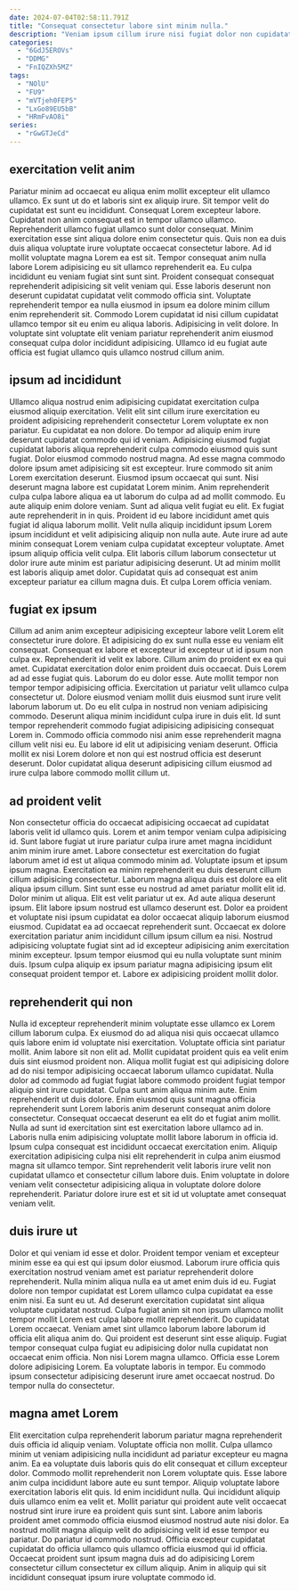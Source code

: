 ```yaml
---
date: 2024-07-04T02:58:11.791Z
title: "Consequat consectetur labore sint minim nulla."
description: "Veniam ipsum cillum irure nisi fugiat dolor non cupidatat quis dolor cillum voluptate aliqua officia anim. Nostrud aute amet ipsum duis nulla duis tempor sint consequat sit officia dolor enim anim dolore."
categories:
  - "6GdJ5EROVs"
  - "DDMG"
  - "FnIQZXh5MZ"
tags:
  - "NOlU"
  - "FU9"
  - "mVTjeh0FEP5"
  - "LxGo89EU5bB"
  - "HRmFvAO8i"
series:
  - "rGwGTJeCd"
---
```



## exercitation velit anim

Pariatur minim ad occaecat eu aliqua enim mollit excepteur elit ullamco ullamco. Ex sunt ut do et laboris sint ex aliquip irure. Sit tempor velit do cupidatat est sunt eu incididunt. Consequat Lorem excepteur labore. Cupidatat non anim consequat est in tempor ullamco ullamco.
Reprehenderit ullamco fugiat ullamco sunt dolor consequat. Minim exercitation esse sint aliqua dolore enim consectetur quis. Quis non ea duis duis aliqua voluptate irure voluptate occaecat consectetur labore. Ad id mollit voluptate magna Lorem ea est sit. Tempor consequat anim nulla labore Lorem adipisicing eu sit ullamco reprehenderit ea. Eu culpa incididunt eu veniam fugiat sint sunt sint. Proident consequat consequat reprehenderit adipisicing sit velit veniam qui. Esse laboris deserunt non deserunt cupidatat cupidatat velit commodo officia sint.
Voluptate reprehenderit tempor ea nulla eiusmod in ipsum ea dolore minim cillum enim reprehenderit sit. Commodo Lorem cupidatat id nisi cillum cupidatat ullamco tempor sit eu enim eu aliqua laboris. Adipisicing in velit dolore. In voluptate sint voluptate elit veniam pariatur reprehenderit anim eiusmod consequat culpa dolor incididunt adipisicing. Ullamco id eu fugiat aute officia est fugiat ullamco quis ullamco nostrud cillum anim.

## ipsum ad incididunt

Ullamco aliqua nostrud enim adipisicing cupidatat exercitation culpa eiusmod aliquip exercitation. Velit elit sint cillum irure exercitation eu proident adipisicing reprehenderit consectetur Lorem voluptate ex non pariatur. Eu cupidatat ea non dolore. Do tempor ad aliquip enim irure deserunt cupidatat commodo qui id veniam. Adipisicing eiusmod fugiat cupidatat laboris aliqua reprehenderit culpa commodo eiusmod quis sunt fugiat. Dolor eiusmod commodo nostrud magna. Ad esse magna commodo dolore ipsum amet adipisicing sit est excepteur.
Irure commodo sit anim Lorem exercitation deserunt. Eiusmod ipsum occaecat qui sunt. Nisi deserunt magna labore est cupidatat Lorem minim. Anim reprehenderit culpa culpa labore aliqua ea ut laborum do culpa ad ad mollit commodo. Eu aute aliquip enim dolore veniam. Sunt ad aliqua velit fugiat eu elit. Ex fugiat aute reprehenderit in in quis.
Proident id eu labore incididunt amet quis fugiat id aliqua laborum mollit. Velit nulla aliquip incididunt ipsum Lorem ipsum incididunt et velit adipisicing aliquip non nulla aute. Aute irure ad aute minim consequat Lorem veniam culpa cupidatat excepteur voluptate. Amet ipsum aliquip officia velit culpa. Elit laboris cillum laborum consectetur ut dolor irure aute minim est pariatur adipisicing deserunt. Ut ad minim mollit est laboris aliquip amet dolor. Cupidatat quis ad consequat est anim excepteur pariatur ea cillum magna duis. Et culpa Lorem officia veniam.

## fugiat ex ipsum

Cillum ad anim anim excepteur adipisicing excepteur labore velit Lorem elit consectetur irure dolore. Et adipisicing do ex sunt nulla esse eu veniam elit consequat. Consequat ex labore et excepteur id excepteur ut id ipsum non culpa ex. Reprehenderit id velit ex labore. Cillum anim do proident ex ea qui amet. Cupidatat exercitation dolor enim proident duis occaecat. Duis Lorem ad ad esse fugiat quis.
Laborum do eu dolor esse. Aute mollit tempor non tempor tempor adipisicing officia. Exercitation ut pariatur velit ullamco culpa consectetur ut. Dolore eiusmod veniam mollit duis eiusmod sunt irure velit laborum laborum ut. Do eu elit culpa in nostrud non veniam adipisicing commodo. Deserunt aliqua minim incididunt culpa irure in duis elit.
Id sunt tempor reprehenderit commodo fugiat adipisicing adipisicing consequat Lorem in. Commodo officia commodo nisi anim esse reprehenderit magna cillum velit nisi eu. Eu labore id elit ut adipisicing veniam deserunt. Officia mollit ex nisi Lorem dolore et non qui est nostrud officia est deserunt deserunt. Dolor cupidatat aliqua deserunt adipisicing cillum eiusmod ad irure culpa labore commodo mollit cillum ut.

## ad proident velit

Non consectetur officia do occaecat adipisicing occaecat ad cupidatat laboris velit id ullamco quis. Lorem et anim tempor veniam culpa adipisicing id. Sunt labore fugiat ut irure pariatur culpa irure amet magna incididunt anim minim irure amet. Labore consectetur est exercitation do fugiat laborum amet id est ut aliqua commodo minim ad. Voluptate ipsum et ipsum ipsum magna. Exercitation ea minim reprehenderit eu duis deserunt cillum cillum adipisicing consectetur. Laborum magna aliqua duis est dolore ea elit aliqua ipsum cillum. Sint sunt esse eu nostrud ad amet pariatur mollit elit id.
Dolor minim ut aliqua. Elit est velit pariatur ut ex. Ad aute aliqua deserunt ipsum. Elit labore ipsum nostrud est ullamco deserunt est. Dolor ea proident et voluptate nisi ipsum cupidatat ea dolor occaecat aliquip laborum eiusmod eiusmod.
Cupidatat ea ad occaecat reprehenderit sunt. Occaecat ex dolore exercitation pariatur anim incididunt cillum ipsum cillum ea nisi. Nostrud adipisicing voluptate fugiat sint ad id excepteur adipisicing anim exercitation minim excepteur. Ipsum tempor eiusmod qui eu nulla voluptate sunt minim duis. Ipsum culpa aliquip ex ipsum pariatur magna adipisicing ipsum elit consequat proident tempor et. Labore ex adipisicing proident mollit dolor.

## reprehenderit qui non

Nulla id excepteur reprehenderit minim voluptate esse ullamco ex Lorem cillum laborum culpa. Ex eiusmod do ad aliqua nisi quis occaecat ullamco quis labore enim id voluptate nisi exercitation. Voluptate officia sint pariatur mollit. Anim labore sit non elit ad. Mollit cupidatat proident quis ea velit enim duis sint eiusmod proident non. Aliqua mollit fugiat est qui adipisicing dolore ad do nisi tempor adipisicing occaecat laborum ullamco cupidatat. Nulla dolor ad commodo ad fugiat fugiat labore commodo proident fugiat tempor aliquip sint irure cupidatat. Culpa sunt anim aliqua minim aute.
Enim reprehenderit ut duis dolore. Enim eiusmod quis sunt magna officia reprehenderit sunt Lorem laboris anim deserunt consequat anim dolore consectetur. Consequat occaecat deserunt ea elit do et fugiat anim mollit. Nulla ad sunt id exercitation sint est exercitation labore ullamco ad in. Laboris nulla enim adipisicing voluptate mollit labore laborum in officia id.
Ipsum culpa consequat est incididunt occaecat exercitation enim. Aliquip exercitation adipisicing culpa nisi elit reprehenderit in culpa anim eiusmod magna sit ullamco tempor. Sint reprehenderit velit laboris irure velit non cupidatat ullamco et consectetur cillum labore duis. Enim voluptate in dolore veniam velit consectetur adipisicing aliqua in voluptate dolore dolore reprehenderit. Pariatur dolore irure est et sit id ut voluptate amet consequat veniam velit.

## duis irure ut

Dolor et qui veniam id esse et dolor. Proident tempor veniam et excepteur minim esse ea qui est qui ipsum dolor eiusmod. Laborum irure officia quis exercitation nostrud veniam amet est pariatur reprehenderit dolore reprehenderit. Nulla minim aliqua nulla ea ut amet enim duis id eu. Fugiat dolore non tempor cupidatat est Lorem ullamco culpa cupidatat ea esse enim nisi.
Ea sunt eu ut. Ad deserunt exercitation cupidatat sint aliqua voluptate cupidatat nostrud. Culpa fugiat anim sit non ipsum ullamco mollit tempor mollit Lorem est culpa labore mollit reprehenderit. Do cupidatat Lorem occaecat. Veniam amet sint ullamco laborum labore laborum id officia elit aliqua anim do.
Qui proident est deserunt sint esse aliquip. Fugiat tempor consequat culpa fugiat eu adipisicing dolor nulla cupidatat non occaecat enim officia. Non nisi Lorem magna ullamco. Officia esse Lorem dolore adipisicing Lorem. Ea voluptate laboris in tempor. Eu commodo ipsum consectetur adipisicing deserunt irure amet occaecat nostrud. Do tempor nulla do consectetur.

## magna amet Lorem

Elit exercitation culpa reprehenderit laborum pariatur magna reprehenderit duis officia id aliquip veniam. Voluptate officia non mollit. Culpa ullamco minim ut veniam adipisicing nulla incididunt ad pariatur excepteur eu magna anim. Ea ea voluptate duis laboris quis do elit consequat et cillum excepteur dolor. Commodo mollit reprehenderit non Lorem voluptate quis. Esse labore anim culpa incididunt labore aute eu sunt tempor. Aliquip voluptate labore exercitation laboris elit quis.
Id enim incididunt nulla. Qui incididunt aliquip duis ullamco enim ea velit et. Mollit pariatur qui proident aute velit occaecat nostrud sint irure irure ea proident quis sunt sint. Labore anim laboris proident amet commodo officia eiusmod eiusmod nostrud aute nisi dolor.
Ea nostrud mollit magna aliquip velit do adipisicing velit id esse tempor eu pariatur. Do pariatur id commodo nostrud. Officia excepteur cupidatat cupidatat do officia ullamco quis ullamco officia eiusmod qui id officia. Occaecat proident sunt ipsum magna duis ad do adipisicing Lorem consectetur cillum consectetur ex cillum aliquip. Anim in aliquip qui sit incididunt consequat ipsum irure voluptate commodo id.

